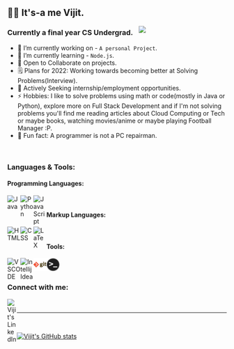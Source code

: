 ## 🙋‍♂️ It's-a me Vijit.

<!-- <img src="https://media.giphy.com/media/fAnzw6YK33jMwzp5wp/giphy.gif" align="right"  width="100%"/> -->
<img src="https://media.giphy.com/media/PiQejEf31116URju4V/giphy.gif" align="right"  width="40%"/>

<!-- <img src="https://media.giphy.com/media/11ZSwQNWba4YF2/giphy.gif" align="right" width="200px" height="20%" />
 -->

### Currently a final year CS Undergrad.

- 🔭 I’m currently working on - `A personal Project`.
- 🌱 I’m currently learning - `Node.js`.
- 👯 Open to Collaborate on projects.
- 🗒️ Plans for 2022: Working towards becoming better at Solving Problems(Interview).
- 💼 Actively Seeking internship/employment opportunities.
- ⚡ Hobbies: I like to solve problems using math or code(mostly in Java or Python), explore more on Full Stack Development and if I'm not solving problems you'll find me reading articles about Cloud Computing or Tech or maybe books, watching movies/anime or maybe playing Football Manager :P.
- 💬 Fun fact: A programmer is not a PC repairman.

<br/>

### Languages & Tools:

#### Programming Languages:

<img align="left" alt="Java" width="30px" src="https://img.icons8.com/color/48/000000/java-coffee-cup-logo--v1.png">

<img align="left" alt="Python" width="30px" src="https://img.icons8.com/color/48/000000/python--v1.png">

<img align="left" alt="JavaScript" width="30px" src="https://img.icons8.com/color/48/000000/javascript--v1.png"/>

<br/>


#### Markup Languages:

<img align="left" alt="HTML" width="30px" src="https://images.vexels.com/media/users/3/166383/isolated/preview/6024bc5746d7436c727825dc4fc23c22-html-programming-language-icon-by-vexels.png">

<img align="left" alt="CSS" width="30px" src="https://cdn.iconscout.com/icon/free/png-512/css-118-569410.png">

<img align="left" alt="LaTeX" width="30px" src="https://cdn2.iconfinder.com/data/icons/oxygen/128x128/mimetypes/text-x-bibtex.png">

<br/>

#### Tools:

<img align="left" alt="VSCODE" width="30px" src="https://upload.wikimedia.org/wikipedia/commons/thumb/9/9a/Visual_Studio_Code_1.35_icon.svg/1024px-Visual_Studio_Code_1.35_icon.svg.png">

<img align="left" alt="Intellij Idea" width="30px" src="https://img.icons8.com/color/48/000000/intellij-idea.png"/>

<img align="left" alt="GIT" width="30px" src="https://raw.githubusercontent.com/github/explore/80688e429a7d4ef2fca1e82350fe8e3517d3494d/topics/git/git.png">

<img align="left" alt="BASH" width="30px" src="https://raw.githubusercontent.com/github/explore/80688e429a7d4ef2fca1e82350fe8e3517d3494d/topics/terminal/terminal.png">


<br/>
<br/>

### Connect with me:
[<img align="left" alt="Vijit's LinkedIn" width = "22px" src="https://cdn.jsdelivr.net/npm/simple-icons@v3/icons/linkedin.svg" />][linkedin]

<br/>

---

<br/>

[website]: https://blank
[linkedin]: https://www.linkedin.com/in/vijit-kala-95a536198/

[![Vijit's GitHub stats](https://github-readme-stats.vercel.app/api?username=vijit-kala&show_icons=true&theme=dracula)](https://github.com/vijit-kala/github-readme-stats)
